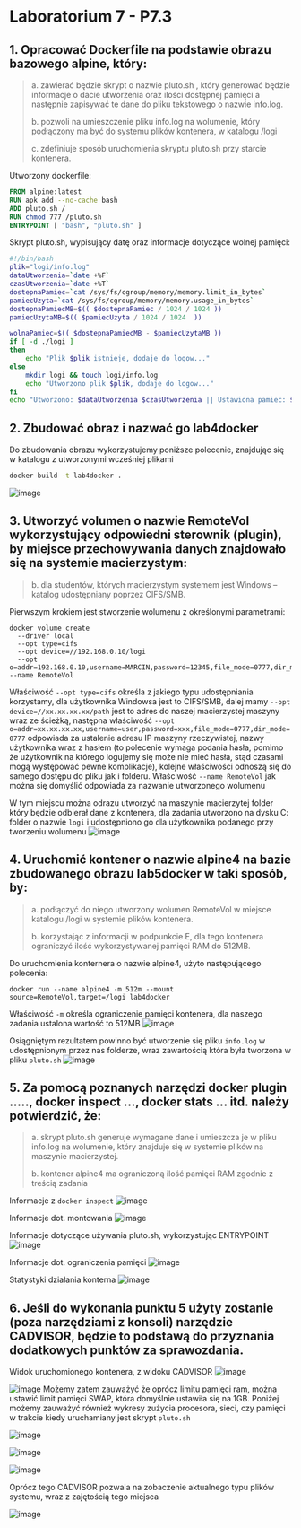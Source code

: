 # Laboratorium 7 - P7.3

## 1. Opracować Dockerfile na podstawie obrazu bazowego alpine, który:
> a. zawierać będzie skrypt o nazwie pluto.sh , który generować będzie informacje o dacie utworzenia oraz ilości dostępnej pamięci a następnie zapisywać te dane do pliku tekstowego o nazwie info.log.
> 
> b. pozwoli na umieszczenie pliku info.log na wolumenie, który podłączony ma być do systemu plików kontenera, w katalogu /logi
> 
> c. zdefiniuje sposób uruchomienia skryptu pluto.sh przy starcie kontenera.

Utworzony dockerfile:
```dockerfile
FROM alpine:latest
RUN apk add --no-cache bash
ADD pluto.sh /
RUN chmod 777 /pluto.sh
ENTRYPOINT [ "bash", "pluto.sh" ]
```
Skrypt pluto.sh, wypisujący datę oraz informacje dotyczące wolnej pamięci:
```sh
#!/bin/bash
plik="logi/info.log"
dataUtworzenia=`date +%F`
czasUtworzenia=`date +%T`
dostepnaPamiec=`cat /sys/fs/cgroup/memory/memory.limit_in_bytes`
pamiecUzyta=`cat /sys/fs/cgroup/memory/memory.usage_in_bytes` 
dostepnaPamiecMB=$(( $dostepnaPamiec / 1024 / 1024 ))
pamiecUzytaMB=$(( $pamiecUzyta / 1024 / 1024  ))

wolnaPamiec=$(( $dostepnaPamiecMB - $pamiecUzytaMB ))
if [ -d ./logi ] 
then
    echo "Plik $plik istnieje, dodaje do logow..."
else 
    mkdir logi && touch logi/info.log
    echo "Utworzono plik $plik, dodaje do logow..."
fi
echo "Utworzono: $dataUtworzenia $czasUtworzenia || Ustawiona pamiec: $dostepnaPamiecMB MB, Ilosc uzytej pamieci: $(( $pamiecUzyta / 1024 )) kB, Ilosc wolnej pamieci: $wolnaPamiec MB" >> $plik


```
## 2. Zbudować obraz i nazwać go lab4docker
Do zbudowania obrazu wykorzystujemy poniższe polecenie, znajdując się w katalogu z utworzonymi wcześniej plikami
```bash
docker build -t lab4docker .
```
![image](https://user-images.githubusercontent.com/47278535/168426266-63477a26-b98c-49d1-bcce-09d4be7b2294.png)

## 3. Utworzyć volumen o nazwie RemoteVol wykorzystujący odpowiedni sterownik (plugin), by miejsce przechowywania danych znajdowało się na systemie macierzystym:
>b. dla studentów, których macierzystym systemem jest Windows – katalog udostępniany poprzez CIFS/SMB.

Pierwszym krokiem jest stworzenie wolumenu z określonymi parametrami:
```
docker volume create 
  --driver local
  --opt type=cifs
  --opt device=//192.168.0.10/logi
  --opt o=addr=192.168.0.10,username=MARCIN,password=12345,file_mode=0777,dir_mode=0777 --name RemoteVol
```

Właściwość `--opt type=cifs` określa z jakiego typu udostępniania korzystamy, dla użytkownika Windowsa jest to CIFS/SMB,
dalej mamy `--opt device=//xx.xx.xx.xx/path` jest to adres do naszej macierzystej maszyny wraz ze ścieżką,
następna właściwość `--opt o=addr=xx.xx.xx.xx,username=user,password=xxx,file_mode=0777,dir_mode=0777` odpowiada za ustalenie adresu IP maszyny rzeczywistej, nazwy użytkownika 
wraz z hasłem (to polecenie wymaga podania hasła, pomimo że użytkownik na którego logujemy się może nie mieć hasła, stąd czasami mogą występować pewne komplikacje),
kolejne właściwości odnoszą się do samego dostępu do pliku jak i folderu.
Właściwość `--name RemoteVol` jak można się domyślić odpowiada za nazwanie utworzonego wolumenu

W tym miejscu można odrazu utworzyć na maszynie macierzytej folder który będzie odbierał dane z kontenera, dla zadania
utworzono na dysku C: folder o nazwie `logi` i udostępniono go dla użytkownika podanego przy tworzeniu wolumenu
![image](https://user-images.githubusercontent.com/47278535/168426525-3b2c1612-8fa3-45ec-a534-9bbd1da6a1d3.png)

## 4. Uruchomić kontener o nazwie alpine4 na bazie zbudowanego obrazu lab5docker w taki sposób, by:
>a. podłączyć do niego utworzony wolumen RemoteVol w miejsce katalogu /logi w systemie plików kontenera.
>
>b. korzystając z informacji w podpunkcie E, dla tego kontenera ograniczyć ilość wykorzystywanej pamięci RAM do 512MB.

Do uruchomienia konternera o nazwie alpine4, użyto następującego polecenia:
```
docker run --name alpine4 -m 512m --mount source=RemoteVol,target=/logi lab4docker
```
Właściwość `-m` określa ograniczenie pamięci kontenera, dla naszego zadania ustalona wartość to 512MB
![image](https://user-images.githubusercontent.com/47278535/168426644-c65ebb7f-b80e-489b-a8c3-529b0c01da5b.png)

Osiągniętym rezultatem powinno być utworzenie się pliku `info.log` w udostępnionym przez nas folderze, wraz zawartością która była tworzona w pliku `pluto.sh`
![image](https://user-images.githubusercontent.com/47278535/168426698-ddd3fd07-c9c6-414e-8117-67fb3831dd7f.png)

## 5. Za pomocą poznanych narzędzi docker plugin ….., docker inspect ..., docker stats … itd. należy potwierdzić, że:
>a. skrypt pluto.sh generuje wymagane dane i umieszcza je w pliku info.log na wolumenie, który znajduje się w systemie plików na maszynie macierzystej.
>
>b. kontener alpine4 ma ograniczoną ilość pamięci RAM zgodnie z treścią zadania

Informacje z `docker inspect`
![image](https://user-images.githubusercontent.com/47278535/168426754-489d5f6d-bee2-4952-99f9-20420750b8e2.png)

Informacje dot. montowania
![image](https://user-images.githubusercontent.com/47278535/168426827-da983bda-2575-47ef-8380-1bb223e15a3a.png)

Informacje dotyczące używania pluto.sh, wykorzystując ENTRYPOINT
![image](https://user-images.githubusercontent.com/47278535/168426866-9db284df-5dc6-4099-9899-1db1af842bce.png)

Informacje dot. ograniczenia pamięci 
![image](https://user-images.githubusercontent.com/47278535/168426740-efb1ce68-543e-49a6-a2e1-401fabb47f23.png)

Statystyki działania konterna
![image](https://user-images.githubusercontent.com/47278535/168426995-0b8d83ce-43d2-4baf-aa19-aba9f912c3a7.png)


## 6. Jeśli do wykonania punktu 5 użyty zostanie (poza narzędziami z konsoli) narzędzie CADVISOR, będzie to podstawą do przyznania dodatkowych punktów za sprawozdania.

Widok uruchomionego kontenera, z widoku CADVISOR
![image](https://user-images.githubusercontent.com/47278535/168427267-94406173-c88f-465e-a7b7-838507168ddc.png)

![image](https://user-images.githubusercontent.com/47278535/168427301-07733e10-9f78-47b4-8530-64a81915df8f.png)
Możemy zatem zauważyć że oprócz limitu pamięci ram, można ustawić limit pamięci SWAP, która domyślnie ustawiła się na 1GB.
Poniżej możemy zauważyć również wykresy zużycia procesora, sieci, czy pamięci w trakcie kiedy uruchamiany jest skrypt `pluto.sh`

![image](https://user-images.githubusercontent.com/47278535/168427393-0e211328-a864-48ea-acdb-246f39ed74ea.png)

![image](https://user-images.githubusercontent.com/47278535/168427399-937ef525-c0eb-493a-8b4d-bf3b4b586043.png)

![image](https://user-images.githubusercontent.com/47278535/168427410-ea1aecf2-1b5f-405c-b7a8-391815e74867.png)

Oprócz tego CADVISOR pozwala na zobaczenie aktualnego typu plików systemu, wraz z zajętością tego miejsca

![image](https://user-images.githubusercontent.com/47278535/168427449-5bf9eedf-4a85-49e8-a4e8-93a0e5832656.png)







